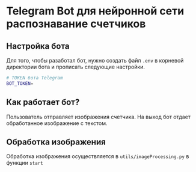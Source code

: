 # Telegram Bot для нейронной сети распознавание счетчиков

## Настройка бота

Для того, чтобы разаботал бот, нужно создать файл `.env` в корневой директории бота и прописать следующие настройки.

```bash
# TOKEN бота Telegram
BOT_TOKEN=
```

## Как работает бот?

Пользователь отправляет изображения счетчика. 
На выход бот отдает обработанное изображение с текстом.

## Обработка изображения

Обработка изображения осуществляется в `utils/imageProcessing.py` в
функции `start`

